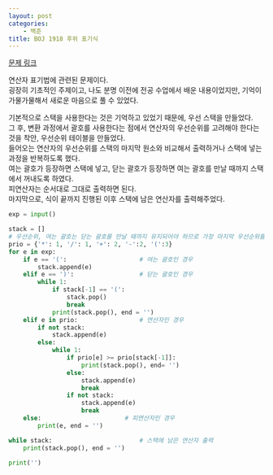 ```yaml
---
layout: post
categories:
    - 백준
title: BOJ 1918 후위 표기식
---
```


[문제 링크](https://www.acmicpc.net/problem/1918)

연산자 표기법에 관련된 문제이다.  
굉장히 기초적인 주제이고, 나도 분명 이전에 전공 수업에서 배운 내용이었지만, 기억이 가물가물해서 새로운 마음으로 풀 수 있었다.

기본적으로 스택을 사용한다는 것은 기억하고 있었기 때문에, 우선 스택을 만들었다.  
그 후, 변환 과정에서 괄호를 사용한다는 점에서 연산자의 우선순위를 고려해야 한다는 것을 착안, 우선순위 테이블을 만들었다.  
들어오는 연산자의 우선순위를 스택의 마지막 원소와 비교해서 출력하거나 스택에 넣는 과정을 반복하도록 했다.  
여는 괄호가 등장하면 스택에 넣고, 닫는 괄호가 등장하면 여는 괄호를 만날 때까지 스택에서 꺼내도록 하였다.  
피연산자는 순서대로 그대로 출력하면 된다.  
마지막으로, 식이 끝까지 진행된 이후 스택에 남은 연산자를 출력해주었다.  

```python
exp = input()

stack = []
# 우선순위, 여는 괄호는 닫는 괄호를 만날 때까지 유지되어야 하므로 가장 마지막 우선순위를 가진다.
prio = {'*': 1, '/': 1, '+': 2, '-':2, '(':3}
for e in exp:
    if e == '(':					# 여는 괄호인 경우
        stack.append(e)
    elif e == ')':					# 닫는 괄호인 경우
        while 1:
            if stack[-1] == '(':
                stack.pop()
                break
            print(stack.pop(), end = '')
    elif e in prio:					# 연산자인 경우
        if not stack:
            stack.append(e)
        else:
            while 1:
                if prio[e] >= prio[stack[-1]]:
                    print(stack.pop(), end= '')
                else:
                    stack.append(e)
                    break
                if not stack:
                    stack.append(e)
                    break
    else:						# 피연산자인 경우
        print(e, end = '')

while stack:						# 스택에 남은 연산자 출력
    print(stack.pop(), end = '')

print('')
```
